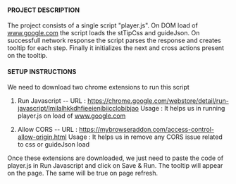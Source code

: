 #### PROJECT DESCRIPTION #####

The project consists of a single script "player.js".
On DOM load of www.google.com the script loads the stTipCss and guideJson.
On successfull network response the script parses the response and creates tooltip for each step.
Finally it initializes the next and cross actions present on the tooltip.


#### SETUP INSTRUCTIONS ####

We need to download two chrome extensions to run this script
1. Run Javascript --
    URL : https://chrome.google.com/webstore/detail/run-javascript/lmilalhkkdhfieeienjbiicclobibjao
    Usage : It helps us in running player.js on load of www.google.com

2. Allow CORS --
    URL : https://mybrowseraddon.com/access-control-allow-origin.html
    Usage : It helps us in remove any CORS issue related to css or guideJson load

Once these extensions are downloaded, we just need to paste the code of player.js in Run Javascript and click on Save & Run.
The tooltip will appear on the page.
The same will be true on page refresh.
